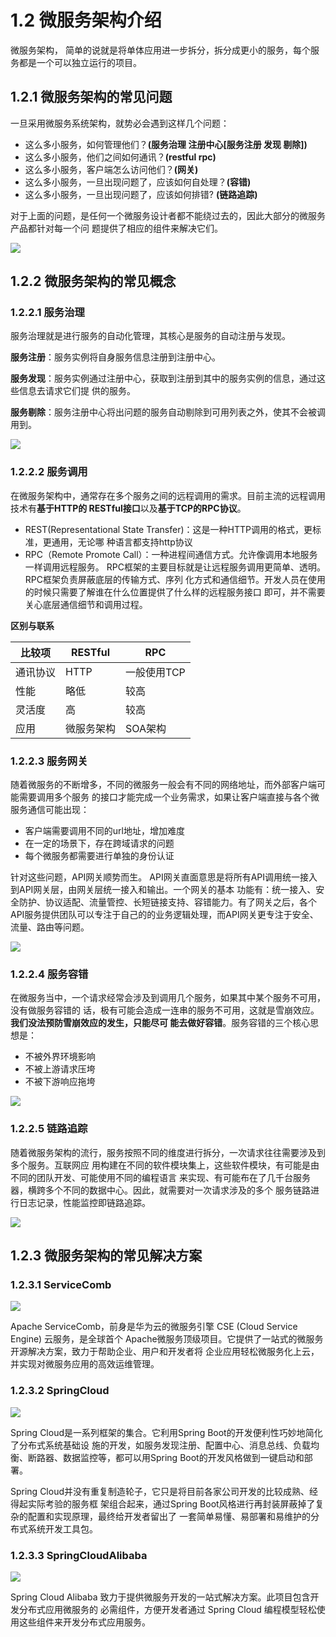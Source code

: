 # 1.2 微服务架构介绍

微服务架构， 简单的说就是将单体应用进一步拆分，拆分成更小的服务，每个服务都是一个可以独立运行的项目。

## 1.2.1 微服务架构的常见问题

一旦采用微服务系统架构，就势必会遇到这样几个问题：&#x20;

* 这么多小服务，如何管理他们？**(服务治理 注册中心\[服务注册 发现 剔除])**
* 这么多小服务，他们之间如何通讯？**(restful rpc)**
* 这么多小服务，客户端怎么访问他们？**(网关)**
* 这么多小服务，一旦出现问题了，应该如何自处理？**(容错)**
* 这么多小服务，一旦出现问题了，应该如何排错? **(链路追踪)**

对于上面的问题，是任何一个微服务设计者都不能绕过去的，因此大部分的微服务产品都针对每一个问 题提供了相应的组件来解决它们。

![](<../.gitbook/assets/image (19) (1).png>)

## 1.2.2 微服务架构的常见概念

### 1.2.2.1 服务治理

服务治理就是进行服务的自动化管理，其核心是服务的自动注册与发现。&#x20;

**服务注册**：服务实例将自身服务信息注册到注册中心。&#x20;

**服务发现**：服务实例通过注册中心，获取到注册到其中的服务实例的信息，通过这些信息去请求它们提 供的服务。&#x20;

**服务剔除**：服务注册中心将出问题的服务自动剔除到可用列表之外，使其不会被调用到。

![](<../.gitbook/assets/image (42) (1) (1).png>)

### 1.2.2.2 服务调用

在微服务架构中，通常存在多个服务之间的远程调用的需求。目前主流的远程调用技术有**基于HTTP的 RESTful接口**以及**基于TCP的RPC协议**。&#x20;

* REST(Representational State Transfer)：这是一种HTTP调用的格式，更标准，更通用，无论哪 种语言都支持http协议
* RPC（Remote Promote Call）：一种进程间通信方式。允许像调用本地服务一样调用远程服务。 RPC框架的主要目标就是让远程服务调用更简单、透明。RPC框架负责屏蔽底层的传输方式、序列 化方式和通信细节。开发人员在使用的时候只需要了解谁在什么位置提供了什么样的远程服务接口 即可，并不需要关心底层通信细节和调用过程。

**区别与联系**

| 比较项  | RESTful | RPC     |
| ---- | ------- | ------- |
| 通讯协议 | HTTP    | 一般使用TCP |
| 性能   | 略低      | 较高      |
| 灵活度  | 高       | 较高      |
| 应用   | 微服务架构   | SOA架构   |

### 1.2.2.3 服务网关

随着微服务的不断增多，不同的微服务一般会有不同的网络地址，而外部客户端可能需要调用多个服务 的接口才能完成一个业务需求，如果让客户端直接与各个微服务通信可能出现：

* 客户端需要调用不同的url地址，增加难度
* 在一定的场景下，存在跨域请求的问题
* 每个微服务都需要进行单独的身份认证

针对这些问题，API网关顺势而生。 API网关直面意思是将所有API调用统一接入到API网关层，由网关层统一接入和输出。一个网关的基本 功能有：统一接入、安全防护、协议适配、流量管控、长短链接支持、容错能力。有了网关之后，各个 API服务提供团队可以专注于自己的的业务逻辑处理，而API网关更专注于安全、流量、路由等问题。

![](<../.gitbook/assets/image (25) (1).png>)

### 1.2.2.4 服务容错

在微服务当中，一个请求经常会涉及到调用几个服务，如果其中某个服务不可用，没有做服务容错的 话，极有可能会造成一连串的服务不可用，这就是雪崩效应。**我们没法预防雪崩效应的发生，只能尽可 能去做好容错**。服务容错的三个核心思想是：&#x20;

* 不被外界环境影响
* 不被上游请求压垮
* 不被下游响应拖垮

![](<../.gitbook/assets/image (6) (1).png>)

### 1.2.2.5 链路追踪

随着微服务架构的流行，服务按照不同的维度进行拆分，一次请求往往需要涉及到多个服务。互联网应 用构建在不同的软件模块集上，这些软件模块，有可能是由不同的团队开发、可能使用不同的编程语言 来实现、有可能布在了几千台服务器，横跨多个不同的数据中心。因此，就需要对一次请求涉及的多个 服务链路进行日志记录，性能监控即链路追踪。

![](<../.gitbook/assets/image (38) (1).png>)

## 1.2.3 微服务架构的常见解决方案

### 1.2.3.1 ServiceComb

![](<../.gitbook/assets/image (2).png>)

Apache ServiceComb，前身是华为云的微服务引擎 CSE (Cloud Service Engine) 云服务，是全球首个 Apache微服务顶级项目。它提供了一站式的微服务开源解决方案，致力于帮助企业、用户和开发者将 企业应用轻松微服务化上云，并实现对微服务应用的高效运维管理。

### 1.2.3.2 SpringCloud

![](<../.gitbook/assets/image (11) (1).png>)

Spring Cloud是一系列框架的集合。它利用Spring Boot的开发便利性巧妙地简化了分布式系统基础设 施的开发，如服务发现注册、配置中心、消息总线、负载均衡、断路器、数据监控等，都可以用Spring Boot的开发风格做到一键启动和部署。&#x20;

Spring Cloud并没有重复制造轮子，它只是将目前各家公司开发的比较成熟、经得起实际考验的服务框 架组合起来，通过Spring Boot风格进行再封装屏蔽掉了复杂的配置和实现原理，最终给开发者留出了 一套简单易懂、易部署和易维护的分布式系统开发工具包。

### 1.2.3.3 SpringCloudAlibaba

![](<../.gitbook/assets/image (24) (1).png>)

Spring Cloud Alibaba 致力于提供微服务开发的一站式解决方案。此项目包含开发分布式应用微服务的 必需组件，方便开发者通过 Spring Cloud 编程模型轻松使用这些组件来开发分布式应用服务。

